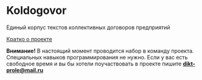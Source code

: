 # Koldogovor
Единый корпус текстов коллективных договоров предприятий

[Кратко о проекте](https://youtu.be/7Hbv5bHE9Z8?t=10221)

**Внимание!** В настоящий момент проводится набор в команду проекта. Специальных навыков программирования не нужно. Если у вас есть свободное время и вы бы хотели поучаствовать в проекте пишите **dikt-prole@mail.ru**




